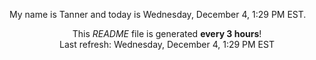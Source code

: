 My name is Tanner and today is Wednesday, December 4, 1:29 PM EST.

<p align="center">This <i>README</i> file is generated <b>every 3 hours</b>!</br>Last refresh: Wednesday, December 4, 1:29 PM EST<br /></p>
